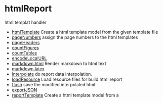 ﻿# htmlReport

html templat handler

+ [htmlTemplate](htmlReport/htmlTemplate.1) Create a html template model from the given template file
+ [pageNumbers](htmlReport/pageNumbers.1) assign the page numbers to the html templates
+ [pageHeaders](htmlReport/pageHeaders.1) 
+ [countFigures](htmlReport/countFigures.1) 
+ [countTables](htmlReport/countTables.1) 
+ [encodeLocalURL](htmlReport/encodeLocalURL.1) 
+ [markdown.html](htmlReport/markdown.html.1) Render markdown to html text
+ [markdown.latex](htmlReport/markdown.latex.1) 
+ [interpolate](htmlReport/interpolate.1) do report data interpolation.
+ [loadResource](htmlReport/loadResource.1) Load resource files for build html report
+ [flush](htmlReport/flush.1) save the modified interpolated html
+ [exportJSON](htmlReport/exportJSON.1) 
+ [reportTemplate](htmlReport/reportTemplate.1) Create a html template model from a 
